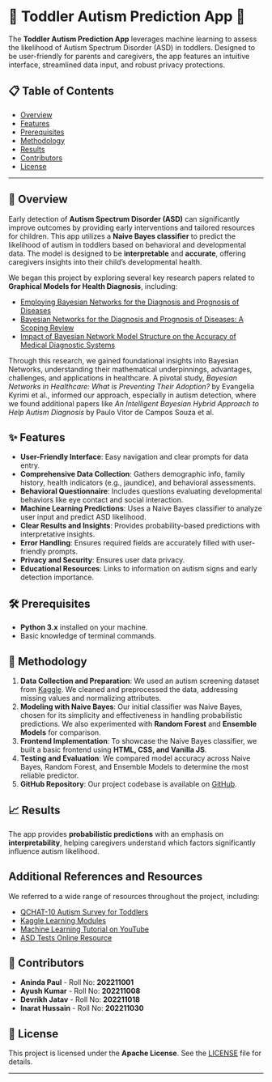 # 🧩 Toddler Autism Prediction App 🧠

The **Toddler Autism Prediction App** leverages machine learning to assess the likelihood of Autism Spectrum Disorder (ASD) in toddlers. Designed to be user-friendly for parents and caregivers, the app features an intuitive interface, streamlined data input, and robust privacy protections.

## 📋 Table of Contents

- [Overview](#overview)
- [Features](#features)
- [Prerequisites](#prerequisites)
- [Methodology](#methodology)
- [Results](#results)
- [Contributors](#contributing)
- [License](#license)

---

## 📖 Overview

Early detection of **Autism Spectrum Disorder (ASD)** can significantly improve outcomes by providing early interventions and tailored resources for children. This app utilizes a **Naive Bayes classifier** to predict the likelihood of autism in toddlers based on behavioral and developmental data. The model is designed to be **interpretable** and **accurate**, offering caregivers insights into their child’s developmental health.

We began this project by exploring several key research papers related to **Graphical Models for Health Diagnosis**, including:

- [Employing Bayesian Networks for the Diagnosis and Prognosis of Diseases](https://arxiv.org/abs/2304.06400)
- [Bayesian Networks for the Diagnosis and Prognosis of Diseases: A Scoping Review](https://www.mdpi.com/2504-4990/6/2/58)
- [Impact of Bayesian Network Model Structure on the Accuracy of Medical Diagnostic Systems](https://ali-fahmi.github.io/files/papers/paper5.pdf)

Through this research, we gained foundational insights into Bayesian Networks, understanding their mathematical underpinnings, advantages, challenges, and applications in healthcare. A pivotal study, *Bayesian Networks in Healthcare: What is Preventing Their Adoption?* by Evangelia Kyrimi et al., informed our approach, especially in autism detection, where we found additional papers like *An Intelligent Bayesian Hybrid Approach to Help Autism Diagnosis* by Paulo Vitor de Campos Souza et al.

## ✨ Features

- **User-Friendly Interface**: Easy navigation and clear prompts for data entry.
- **Comprehensive Data Collection**: Gathers demographic info, family history, health indicators (e.g., jaundice), and behavioral assessments.
- **Behavioral Questionnaire**: Includes questions evaluating developmental behaviors like eye contact and social interaction.
- **Machine Learning Predictions**: Uses a Naive Bayes classifier to analyze user input and predict ASD likelihood.
- **Clear Results and Insights**: Provides probability-based predictions with interpretative insights.
- **Error Handling**: Ensures required fields are accurately filled with user-friendly prompts.
- **Privacy and Security**: Ensures user data privacy.
- **Educational Resources**: Links to information on autism signs and early detection importance.

## 🛠️ Prerequisites

- **Python 3.x** installed on your machine.
- Basic knowledge of terminal commands.


## 🧬 Methodology

1. **Data Collection and Preparation**: We used an autism screening dataset from [Kaggle](https://www.kaggle.com/datasets/fabdelja/autism-screening-for-toddlers). We cleaned and preprocessed the data, addressing missing values and normalizing attributes.
2. **Modeling with Naive Bayes**: Our initial classifier was Naive Bayes, chosen for its simplicity and effectiveness in handling probabilistic predictions. We also experimented with **Random Forest** and **Ensemble Models** for comparison.
3. **Frontend Implementation**: To showcase the Naive Bayes classifier, we built a basic frontend using **HTML, CSS, and Vanilla JS**.
4. **Testing and Evaluation**: We compared model accuracy across Naive Bayes, Random Forest, and Ensemble Models to determine the most reliable predictor. 
5. **GitHub Repository**: Our project codebase is available on [GitHub](https://github.com/ayushkumar912/Toddler_Autism_Prediction).

## 📈 Results

The app provides **probabilistic predictions** with an emphasis on **interpretability**, helping caregivers understand which factors significantly influence autism likelihood.

## Additional References and Resources

We referred to a wide range of resources throughout the project, including:
- [QCHAT-10 Autism Survey for Toddlers](https://www.autismalert.org/uploads/PDF/SCREENING--AUTISM--QCHAT-10%20Question%20Autism%20Survey%20for%20Toddlers.pdf)
- [Kaggle Learning Modules](https://www.kaggle.com/learn)
- [Machine Learning Tutorial on YouTube](https://www.youtube.com/watch?v=i_LwzRVP7bg)
- [ASD Tests Online Resource](https://www.asdtests.com/)

## 👥 Contributors
- **Aninda Paul** - Roll No: **202211001**
- **Ayush Kumar** - Roll No: **202211008**
- **Devrikh Jatav** - Roll No: **202211018**
- **Inarat Hussain** - Roll No: **202211030**

## 📜 License

This project is licensed under the **Apache License**. See the [LICENSE](LICENSE) file for details.

--- 
